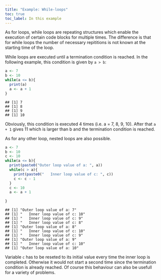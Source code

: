 ```yaml
---
title: "Example: While-loops"
toc: true
toc_label: In this example
---
```


As for loops, while loops are repeating structures which enable the execution of 
certain code blocks for multiple times. The difference is that for while loops 
the number of necessary repititions is not known at the starting time of the loop.


While loops are executed until a termination condition is reached. In the 
following example, this condition is given by `a > b`:

```r
a <- 7
b <- 10
while(a <= b){
  print(a)
  a <- a + 1
}
```

```
## [1] 7
## [1] 8
## [1] 9
## [1] 10
```
Obviously, this condition is executed 4 times (i.e. a = 7, 8, 9, 10). After that
`a + 1` gives 11 which is larger than b and the termination condition is reached.

As for any other loop, nested loops are also possible.

```r
a <- 7
b <- 10
c <- 10
while(a <= b){
  print(paste0("Outer loop value of a: ", a))
  while(c > a){
    print(paste0("   Inner loop value of c: ", c))
    c <- c - 1 
  }
  c <- 10
  a <- a + 1
  
}
```

```
## [1] "Outer loop value of a: 7"
## [1] "   Inner loop value of c: 10"
## [1] "   Inner loop value of c: 9"
## [1] "   Inner loop value of c: 8"
## [1] "Outer loop value of a: 8"
## [1] "   Inner loop value of c: 10"
## [1] "   Inner loop value of c: 9"
## [1] "Outer loop value of a: 9"
## [1] "   Inner loop value of c: 10"
## [1] "Outer loop value of a: 10"
```
Variable `c` has to be reseted to its initial value every time the inner loop
is completed. Otherwise it would not start a second time since the termination
condition is already reached. Of course this behaviour can also be usefull for
a variety of problems.

